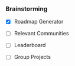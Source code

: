 ### Brainstorming
- [x] Roadmap Generator
- [ ] Relevant Communities
- [ ] Leaderboard
- [ ] Group Projects

